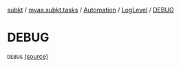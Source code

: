 [subkt](../../../index.md) / [myaa.subkt.tasks](../../index.md) / [Automation](../index.md) / [LogLevel](index.md) / [DEBUG](./-d-e-b-u-g.md)

# DEBUG

`DEBUG` [(source)](https://github.com/Myaamori/SubKt/blob/0.1.11/src/main/kotlin/myaa/subkt/tasks/asstasks.kt#L689)